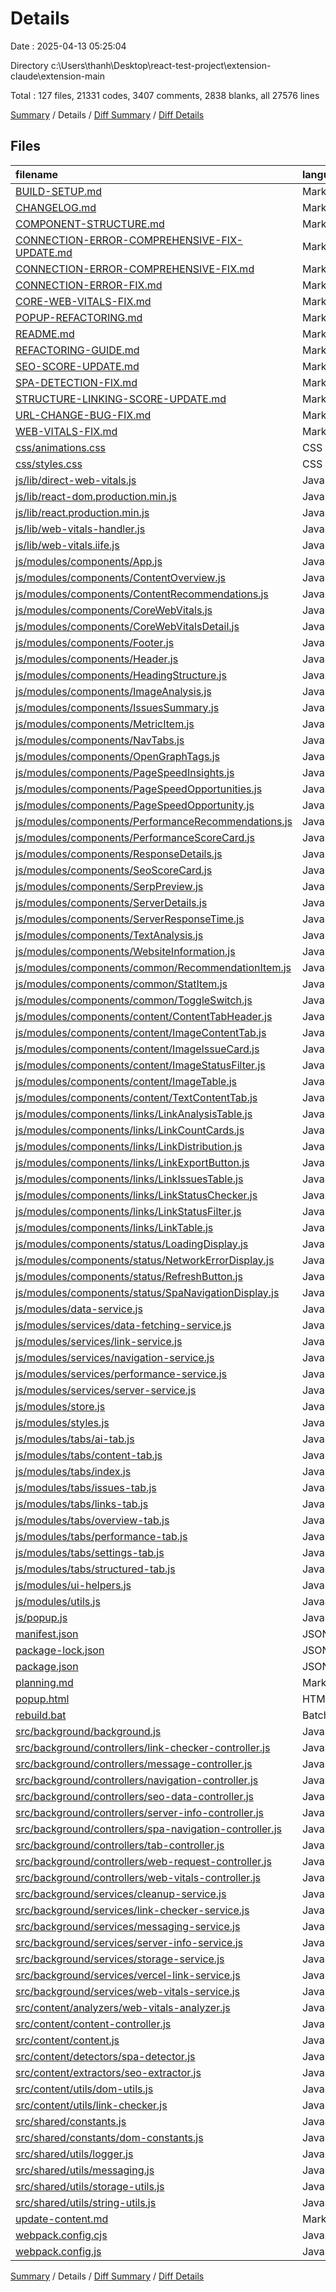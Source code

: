 # Details

Date : 2025-04-13 05:25:04

Directory c:\\Users\\thanh\\Desktop\\react-test-project\\extension-claude\\extension-main

Total : 127 files,  21331 codes, 3407 comments, 2838 blanks, all 27576 lines

[Summary](results.md) / Details / [Diff Summary](diff.md) / [Diff Details](diff-details.md)

## Files
| filename | language | code | comment | blank | total |
| :--- | :--- | ---: | ---: | ---: | ---: |
| [BUILD-SETUP.md](/BUILD-SETUP.md) | Markdown | 154 | 0 | 40 | 194 |
| [CHANGELOG.md](/CHANGELOG.md) | Markdown | 178 | 0 | 40 | 218 |
| [COMPONENT-STRUCTURE.md](/COMPONENT-STRUCTURE.md) | Markdown | 247 | 0 | 29 | 276 |
| [CONNECTION-ERROR-COMPREHENSIVE-FIX-UPDATE.md](/CONNECTION-ERROR-COMPREHENSIVE-FIX-UPDATE.md) | Markdown | 168 | 0 | 39 | 207 |
| [CONNECTION-ERROR-COMPREHENSIVE-FIX.md](/CONNECTION-ERROR-COMPREHENSIVE-FIX.md) | Markdown | 194 | 0 | 41 | 235 |
| [CONNECTION-ERROR-FIX.md](/CONNECTION-ERROR-FIX.md) | Markdown | 126 | 0 | 17 | 143 |
| [CORE-WEB-VITALS-FIX.md](/CORE-WEB-VITALS-FIX.md) | Markdown | 134 | 0 | 35 | 169 |
| [POPUP-REFACTORING.md](/POPUP-REFACTORING.md) | Markdown | 93 | 0 | 29 | 122 |
| [README.md](/README.md) | Markdown | 256 | 0 | 48 | 304 |
| [REFACTORING-GUIDE.md](/REFACTORING-GUIDE.md) | Markdown | 412 | 0 | 103 | 515 |
| [SEO-SCORE-UPDATE.md](/SEO-SCORE-UPDATE.md) | Markdown | 83 | 0 | 25 | 108 |
| [SPA-DETECTION-FIX.md](/SPA-DETECTION-FIX.md) | Markdown | 103 | 0 | 21 | 124 |
| [STRUCTURE-LINKING-SCORE-UPDATE.md](/STRUCTURE-LINKING-SCORE-UPDATE.md) | Markdown | 56 | 0 | 24 | 80 |
| [URL-CHANGE-BUG-FIX.md](/URL-CHANGE-BUG-FIX.md) | Markdown | 106 | 0 | 38 | 144 |
| [WEB-VITALS-FIX.md](/WEB-VITALS-FIX.md) | Markdown | 46 | 0 | 11 | 57 |
| [css/animations.css](/css/animations.css) | CSS | 31 | 1 | 4 | 36 |
| [css/styles.css](/css/styles.css) | CSS | 20 | 2 | 2 | 24 |
| [js/lib/direct-web-vitals.js](/js/lib/direct-web-vitals.js) | JavaScript | 285 | 51 | 57 | 393 |
| [js/lib/react-dom.production.min.js](/js/lib/react-dom.production.min.js) | JavaScript | 256 | 11 | 1 | 268 |
| [js/lib/react.production.min.js](/js/lib/react.production.min.js) | JavaScript | 22 | 9 | 1 | 32 |
| [js/lib/web-vitals-handler.js](/js/lib/web-vitals-handler.js) | JavaScript | 188 | 50 | 31 | 269 |
| [js/lib/web-vitals.iife.js](/js/lib/web-vitals.iife.js) | JavaScript | 1 | 0 | 1 | 2 |
| [js/modules/components/App.js](/js/modules/components/App.js) | JavaScript | 190 | 62 | 43 | 295 |
| [js/modules/components/ContentOverview.js](/js/modules/components/ContentOverview.js) | JavaScript | 29 | 9 | 5 | 43 |
| [js/modules/components/ContentRecommendations.js](/js/modules/components/ContentRecommendations.js) | JavaScript | 77 | 14 | 11 | 102 |
| [js/modules/components/CoreWebVitals.js](/js/modules/components/CoreWebVitals.js) | JavaScript | 138 | 61 | 34 | 233 |
| [js/modules/components/CoreWebVitalsDetail.js](/js/modules/components/CoreWebVitalsDetail.js) | JavaScript | 128 | 28 | 24 | 180 |
| [js/modules/components/Footer.js](/js/modules/components/Footer.js) | JavaScript | 11 | 7 | 2 | 20 |
| [js/modules/components/Header.js](/js/modules/components/Header.js) | JavaScript | 64 | 18 | 5 | 87 |
| [js/modules/components/HeadingStructure.js](/js/modules/components/HeadingStructure.js) | JavaScript | 275 | 47 | 30 | 352 |
| [js/modules/components/ImageAnalysis.js](/js/modules/components/ImageAnalysis.js) | JavaScript | 192 | 13 | 6 | 211 |
| [js/modules/components/IssuesSummary.js](/js/modules/components/IssuesSummary.js) | JavaScript | 22 | 9 | 5 | 36 |
| [js/modules/components/MetricItem.js](/js/modules/components/MetricItem.js) | JavaScript | 97 | 14 | 5 | 116 |
| [js/modules/components/NavTabs.js](/js/modules/components/NavTabs.js) | JavaScript | 37 | 14 | 4 | 55 |
| [js/modules/components/OpenGraphTags.js](/js/modules/components/OpenGraphTags.js) | JavaScript | 30 | 9 | 6 | 45 |
| [js/modules/components/PageSpeedInsights.js](/js/modules/components/PageSpeedInsights.js) | JavaScript | 335 | 32 | 36 | 403 |
| [js/modules/components/PageSpeedOpportunities.js](/js/modules/components/PageSpeedOpportunities.js) | JavaScript | 53 | 9 | 6 | 68 |
| [js/modules/components/PageSpeedOpportunity.js](/js/modules/components/PageSpeedOpportunity.js) | JavaScript | 43 | 16 | 9 | 68 |
| [js/modules/components/PerformanceRecommendations.js](/js/modules/components/PerformanceRecommendations.js) | JavaScript | 60 | 7 | 3 | 70 |
| [js/modules/components/PerformanceScoreCard.js](/js/modules/components/PerformanceScoreCard.js) | JavaScript | 68 | 13 | 4 | 85 |
| [js/modules/components/ResponseDetails.js](/js/modules/components/ResponseDetails.js) | JavaScript | 202 | 53 | 35 | 290 |
| [js/modules/components/SeoScoreCard.js](/js/modules/components/SeoScoreCard.js) | JavaScript | 428 | 66 | 64 | 558 |
| [js/modules/components/SerpPreview.js](/js/modules/components/SerpPreview.js) | JavaScript | 68 | 34 | 12 | 114 |
| [js/modules/components/ServerDetails.js](/js/modules/components/ServerDetails.js) | JavaScript | 44 | 19 | 7 | 70 |
| [js/modules/components/ServerResponseTime.js](/js/modules/components/ServerResponseTime.js) | JavaScript | 38 | 11 | 8 | 57 |
| [js/modules/components/TextAnalysis.js](/js/modules/components/TextAnalysis.js) | JavaScript | 73 | 12 | 10 | 95 |
| [js/modules/components/WebsiteInformation.js](/js/modules/components/WebsiteInformation.js) | JavaScript | 45 | 9 | 6 | 60 |
| [js/modules/components/common/RecommendationItem.js](/js/modules/components/common/RecommendationItem.js) | JavaScript | 45 | 10 | 4 | 59 |
| [js/modules/components/common/StatItem.js](/js/modules/components/common/StatItem.js) | JavaScript | 24 | 9 | 2 | 35 |
| [js/modules/components/common/ToggleSwitch.js](/js/modules/components/common/ToggleSwitch.js) | JavaScript | 51 | 14 | 9 | 74 |
| [js/modules/components/content/ContentTabHeader.js](/js/modules/components/content/ContentTabHeader.js) | JavaScript | 36 | 11 | 3 | 50 |
| [js/modules/components/content/ImageContentTab.js](/js/modules/components/content/ImageContentTab.js) | JavaScript | 171 | 55 | 27 | 253 |
| [js/modules/components/content/ImageIssueCard.js](/js/modules/components/content/ImageIssueCard.js) | JavaScript | 77 | 12 | 7 | 96 |
| [js/modules/components/content/ImageStatusFilter.js](/js/modules/components/content/ImageStatusFilter.js) | JavaScript | 71 | 18 | 12 | 101 |
| [js/modules/components/content/ImageTable.js](/js/modules/components/content/ImageTable.js) | JavaScript | 290 | 38 | 14 | 342 |
| [js/modules/components/content/TextContentTab.js](/js/modules/components/content/TextContentTab.js) | JavaScript | 77 | 18 | 13 | 108 |
| [js/modules/components/links/LinkAnalysisTable.js](/js/modules/components/links/LinkAnalysisTable.js) | JavaScript | 171 | 27 | 11 | 209 |
| [js/modules/components/links/LinkCountCards.js](/js/modules/components/links/LinkCountCards.js) | JavaScript | 37 | 9 | 5 | 51 |
| [js/modules/components/links/LinkDistribution.js](/js/modules/components/links/LinkDistribution.js) | JavaScript | 76 | 13 | 7 | 96 |
| [js/modules/components/links/LinkExportButton.js](/js/modules/components/links/LinkExportButton.js) | JavaScript | 103 | 12 | 7 | 122 |
| [js/modules/components/links/LinkIssuesTable.js](/js/modules/components/links/LinkIssuesTable.js) | JavaScript | 92 | 14 | 13 | 119 |
| [js/modules/components/links/LinkStatusChecker.js](/js/modules/components/links/LinkStatusChecker.js) | JavaScript | 85 | 15 | 7 | 107 |
| [js/modules/components/links/LinkStatusFilter.js](/js/modules/components/links/LinkStatusFilter.js) | JavaScript | 261 | 42 | 32 | 335 |
| [js/modules/components/links/LinkTable.js](/js/modules/components/links/LinkTable.js) | JavaScript | 607 | 79 | 60 | 746 |
| [js/modules/components/status/LoadingDisplay.js](/js/modules/components/status/LoadingDisplay.js) | JavaScript | 36 | 12 | 4 | 52 |
| [js/modules/components/status/NetworkErrorDisplay.js](/js/modules/components/status/NetworkErrorDisplay.js) | JavaScript | 35 | 14 | 5 | 54 |
| [js/modules/components/status/RefreshButton.js](/js/modules/components/status/RefreshButton.js) | JavaScript | 36 | 19 | 4 | 59 |
| [js/modules/components/status/SpaNavigationDisplay.js](/js/modules/components/status/SpaNavigationDisplay.js) | JavaScript | 88 | 24 | 10 | 122 |
| [js/modules/data-service.js](/js/modules/data-service.js) | JavaScript | 273 | 39 | 45 | 357 |
| [js/modules/services/data-fetching-service.js](/js/modules/services/data-fetching-service.js) | JavaScript | 238 | 51 | 35 | 324 |
| [js/modules/services/link-service.js](/js/modules/services/link-service.js) | JavaScript | 604 | 144 | 110 | 858 |
| [js/modules/services/navigation-service.js](/js/modules/services/navigation-service.js) | JavaScript | 96 | 48 | 28 | 172 |
| [js/modules/services/performance-service.js](/js/modules/services/performance-service.js) | JavaScript | 363 | 121 | 80 | 564 |
| [js/modules/services/server-service.js](/js/modules/services/server-service.js) | JavaScript | 113 | 42 | 35 | 190 |
| [js/modules/store.js](/js/modules/store.js) | JavaScript | 230 | 63 | 51 | 344 |
| [js/modules/styles.js](/js/modules/styles.js) | JavaScript | 330 | 8 | 4 | 342 |
| [js/modules/tabs/ai-tab.js](/js/modules/tabs/ai-tab.js) | JavaScript | 112 | 15 | 12 | 139 |
| [js/modules/tabs/content-tab.js](/js/modules/tabs/content-tab.js) | JavaScript | 139 | 46 | 29 | 214 |
| [js/modules/tabs/index.js](/js/modules/tabs/index.js) | JavaScript | 10 | 7 | 4 | 21 |
| [js/modules/tabs/issues-tab.js](/js/modules/tabs/issues-tab.js) | JavaScript | 93 | 16 | 10 | 119 |
| [js/modules/tabs/links-tab.js](/js/modules/tabs/links-tab.js) | JavaScript | 319 | 64 | 60 | 443 |
| [js/modules/tabs/overview-tab.js](/js/modules/tabs/overview-tab.js) | JavaScript | 69 | 17 | 17 | 103 |
| [js/modules/tabs/performance-tab.js](/js/modules/tabs/performance-tab.js) | JavaScript | 156 | 47 | 38 | 241 |
| [js/modules/tabs/settings-tab.js](/js/modules/tabs/settings-tab.js) | JavaScript | 92 | 19 | 11 | 122 |
| [js/modules/tabs/structured-tab.js](/js/modules/tabs/structured-tab.js) | JavaScript | 98 | 15 | 14 | 127 |
| [js/modules/ui-helpers.js](/js/modules/ui-helpers.js) | JavaScript | 103 | 11 | 19 | 133 |
| [js/modules/utils.js](/js/modules/utils.js) | JavaScript | 32 | 8 | 8 | 48 |
| [js/popup.js](/js/popup.js) | JavaScript | 22 | 11 | 5 | 38 |
| [manifest.json](/manifest.json) | JSON | 51 | 0 | 1 | 52 |
| [package-lock.json](/package-lock.json) | JSON | 4,712 | 0 | 1 | 4,713 |
| [package.json](/package.json) | JSON | 25 | 0 | 1 | 26 |
| [planning.md](/planning.md) | Markdown | 134 | 0 | 32 | 166 |
| [popup.html](/popup.html) | HTML | 15 | 2 | 2 | 19 |
| [rebuild.bat](/rebuild.bat) | Batch | 23 | 0 | 5 | 28 |
| [src/background/background.js](/src/background/background.js) | JavaScript | 39 | 17 | 14 | 70 |
| [src/background/controllers/link-checker-controller.js](/src/background/controllers/link-checker-controller.js) | JavaScript | 131 | 38 | 26 | 195 |
| [src/background/controllers/message-controller.js](/src/background/controllers/message-controller.js) | JavaScript | 350 | 117 | 75 | 542 |
| [src/background/controllers/navigation-controller.js](/src/background/controllers/navigation-controller.js) | JavaScript | 90 | 57 | 29 | 176 |
| [src/background/controllers/seo-data-controller.js](/src/background/controllers/seo-data-controller.js) | JavaScript | 189 | 72 | 39 | 300 |
| [src/background/controllers/server-info-controller.js](/src/background/controllers/server-info-controller.js) | JavaScript | 51 | 17 | 12 | 80 |
| [src/background/controllers/spa-navigation-controller.js](/src/background/controllers/spa-navigation-controller.js) | JavaScript | 190 | 60 | 33 | 283 |
| [src/background/controllers/tab-controller.js](/src/background/controllers/tab-controller.js) | JavaScript | 25 | 16 | 7 | 48 |
| [src/background/controllers/web-request-controller.js](/src/background/controllers/web-request-controller.js) | JavaScript | 319 | 119 | 87 | 525 |
| [src/background/controllers/web-vitals-controller.js](/src/background/controllers/web-vitals-controller.js) | JavaScript | 158 | 55 | 25 | 238 |
| [src/background/services/cleanup-service.js](/src/background/services/cleanup-service.js) | JavaScript | 47 | 19 | 17 | 83 |
| [src/background/services/link-checker-service.js](/src/background/services/link-checker-service.js) | JavaScript | 250 | 67 | 43 | 360 |
| [src/background/services/messaging-service.js](/src/background/services/messaging-service.js) | JavaScript | 94 | 48 | 17 | 159 |
| [src/background/services/server-info-service.js](/src/background/services/server-info-service.js) | JavaScript | 69 | 19 | 14 | 102 |
| [src/background/services/storage-service.js](/src/background/services/storage-service.js) | JavaScript | 107 | 76 | 26 | 209 |
| [src/background/services/vercel-link-service.js](/src/background/services/vercel-link-service.js) | JavaScript | 126 | 43 | 31 | 200 |
| [src/background/services/web-vitals-service.js](/src/background/services/web-vitals-service.js) | JavaScript | 144 | 61 | 37 | 242 |
| [src/content/analyzers/web-vitals-analyzer.js](/src/content/analyzers/web-vitals-analyzer.js) | JavaScript | 212 | 53 | 30 | 295 |
| [src/content/content-controller.js](/src/content/content-controller.js) | JavaScript | 158 | 63 | 49 | 270 |
| [src/content/content.js](/src/content/content.js) | JavaScript | 18 | 7 | 7 | 32 |
| [src/content/detectors/spa-detector.js](/src/content/detectors/spa-detector.js) | JavaScript | 228 | 117 | 65 | 410 |
| [src/content/extractors/seo-extractor.js](/src/content/extractors/seo-extractor.js) | JavaScript | 302 | 63 | 38 | 403 |
| [src/content/utils/dom-utils.js](/src/content/utils/dom-utils.js) | JavaScript | 315 | 64 | 58 | 437 |
| [src/content/utils/link-checker.js](/src/content/utils/link-checker.js) | JavaScript | 138 | 21 | 22 | 181 |
| [src/shared/constants.js](/src/shared/constants.js) | JavaScript | 70 | 1 | 10 | 81 |
| [src/shared/constants/dom-constants.js](/src/shared/constants/dom-constants.js) | JavaScript | 6 | 7 | 6 | 19 |
| [src/shared/utils/logger.js](/src/shared/utils/logger.js) | JavaScript | 37 | 29 | 5 | 71 |
| [src/shared/utils/messaging.js](/src/shared/utils/messaging.js) | JavaScript | 235 | 64 | 29 | 328 |
| [src/shared/utils/storage-utils.js](/src/shared/utils/storage-utils.js) | JavaScript | 64 | 23 | 6 | 93 |
| [src/shared/utils/string-utils.js](/src/shared/utils/string-utils.js) | JavaScript | 28 | 17 | 10 | 55 |
| [update-content.md](/update-content.md) | Markdown | 196 | 0 | 37 | 233 |
| [webpack.config.cjs](/webpack.config.cjs) | JavaScript | 61 | 4 | 2 | 67 |
| [webpack.config.js](/webpack.config.js) | JavaScript | 57 | 4 | 2 | 63 |

[Summary](results.md) / Details / [Diff Summary](diff.md) / [Diff Details](diff-details.md)